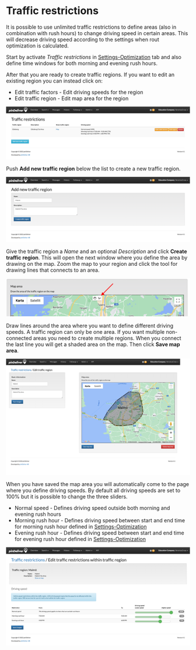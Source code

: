 # Traffic restrictions

It is possible to use unlimited traffic restrictions to define areas (also in combination with rush hours) to change driving speed in certain areas. This will decrease driving speed according to the settings when rout optimization is calculated.

Start by activate *Traffic restrictions* in [Settings-Optimization](settings_optimization.md) tab and also define time windows for both morning and evening rush hours.

After that you are ready to create traffic regions. If you want to edit an existing region you can instead click on:
* Edit traffic factors - Edit driving speeds for the region
* Edit traffic region - Edit map area for the region

![Traffic restriction list](/images/traffic_restrictions_list.png)

Push **Add new traffic region** below the list to create a new traffic region.

![Traffic restriction create](/images/traffic_restrictions_create1.png)

Give the traffic region a *Name* and an optional *Description* and click **Create traffic region**. This will open the next window where you define the area by drawing on the map. Zoom the map to your region and click the tool for drawing lines that connects to an area.

![Traffic restriction create](/images/traffic_restrictions_map_drawing_tool.png)

Draw lines around the area where you want to define different driving speeds. A traffic region can only be one area. If you want multiple non-connected areas you need to create multiple regions. When you connect the last line you will get a shaded area on the map. Then click **Save map area**.

![Traffic restriction create](/images/traffic_restrictions_create2.png)

When you have saved the map area you will automatically come to
the page where you define driving speeds. By default all driving speeds are set to 100% but it is possible to change the three sliders.

* Normal speed - Defines driving speed outside both morning and evening rush hours
* Morning rush hour - Defines driving speed between start and end time for morning rush hour defined in [Settings-Optimization](settings_optimization.md)
* Evening rush hour - Defines driving speed between start and end time for evening rush hour defined in [Settings-Optimization](settings_optimization.md)

![Traffic restriction create](/images/traffic_restrictions_create3.png)
